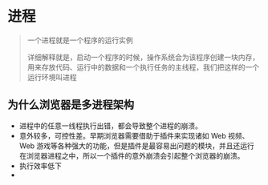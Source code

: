 # 进程

> 一个进程就是一个程序的运行实例
>
> 详细解释就是，启动一个程序的时候，操作系统会为该程序创建一块内存，用来存放代码、运行中的数据和一个执行任务的主线程，我们把这样的一个运行环境叫进程

## 为什么浏览器是多进程架构



* 进程中的任意一线程执行出错，都会导致整个进程的崩溃。
* 意外较多，可控性差。早期浏览器需要借助于插件来实现诸如 Web 视频、Web 游戏等各种强大的功能，但是插件是最容易出问题的模块，并且还运行在浏览器进程之中，所以一个插件的意外崩溃会引起整个浏览器的崩溃。
* 执行效率低下
* 